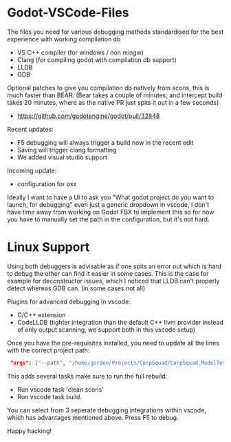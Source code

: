 # Godot-VSCode-Files
The files you need for various debugging methods standardised for the best experience with working compilation db
- VS C++ compiler (for windows / non mingw)
- Clang (for compiling godot with compilation db support)
- LLDB 
- GDB

Optional patches to give you compilation db natively from scons, this is much faster than BEAR. (Bear takes a couple of minutes, and intercept build takes 20 minutes, where as the native PR just spits it out in a few seconds)
- https://github.com/godotengine/godot/pull/32848

Recent updates:
- F5 debugging will always trigger a build now in the recent edit
- Saving will trigger clang formatting
- We added visual studio support

Incoming update:
- configuration for osx

Ideally I want to have a UI to ask you "What godot project do you want to launch, for debugging" even just a generic dropdown in vscode, I don't have time away from working on Godot FBX to implement this so for now you have to manually set the path in the configuration, but it's not hard.

# Linux Support

Using both debuggers is advisable as if one spits an error out which is hard to debug the other can find it easier in some cases.
This is the case for example for deconstructor issues, which I noticed that LLDB can't properly detect whereas GDB can.
(in some cases not all)

Plugins for advanced debugging in vscode:
- C/C++ extension
- CodeLLDB (tighter integration than the default C++ llvm provider instead of only output scanning, we support both in this vscode setup)


Once you have the pre-requisites installed, you need to update all the lines with the correct project path:
```json
 "args": ["--path", "/home/gordon/Projects/CorpSquad/CorpSquad.ModelTest", "-e", "-v"],  
```

This adds several tasks make sure to run the full rebuild:
- Run vscode task 'clean scons'
- Run vscode task build.

You can select from 3 seperate debugging integrations within vscode, which has advantages mentioned above.
Press F5 to debug.

Happy hacking!
